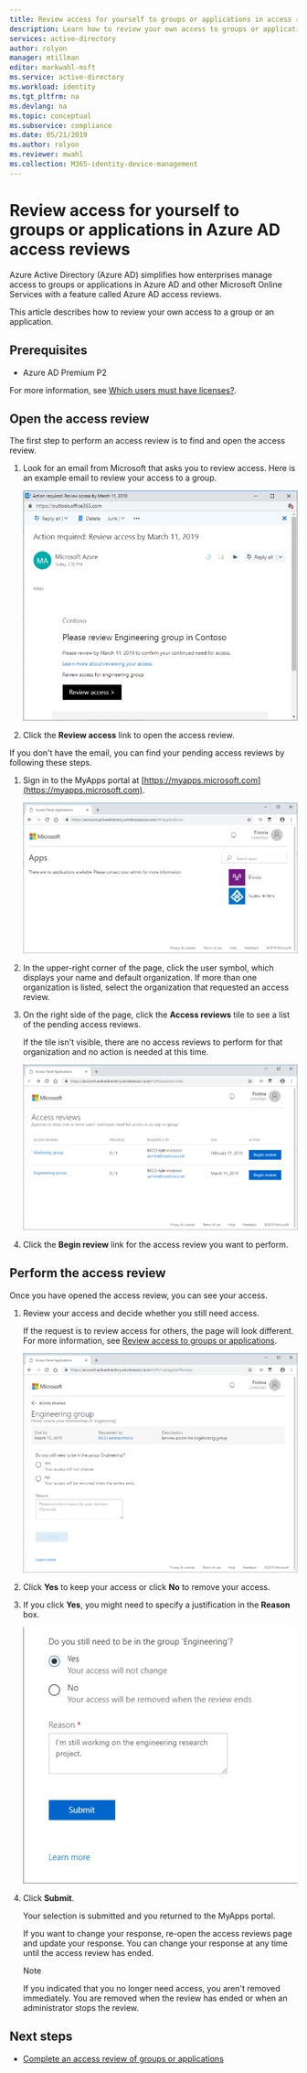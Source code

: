 ```yaml
---
title: Review access for yourself to groups or applications in access reviews - Azure Active Directory | Microsoft Docs
description: Learn how to review your own access to groups or applications in Azure Active Directory access reviews.
services: active-directory
author: rolyon
manager: mtillman
editor: markwahl-msft
ms.service: active-directory
ms.workload: identity
ms.tgt_pltfrm: na
ms.devlang: na
ms.topic: conceptual
ms.subservice: compliance
ms.date: 05/21/2019
ms.author: rolyon
ms.reviewer: mwahl
ms.collection: M365-identity-device-management
---
```


# Review access for yourself to groups or applications in Azure AD access reviews

Azure Active Directory (Azure AD) simplifies how enterprises manage access to groups or applications in Azure AD and other Microsoft Online Services with a feature called Azure AD access reviews.

This article describes how to review your own access to a group or an application.

## Prerequisites

- Azure AD Premium P2

For more information, see [Which users must have licenses?](access-reviews-overview.md#which-users-must-have-licenses).

## Open the access review

The first step to perform an access review is to find and open the access review.

1. Look for an email from Microsoft that asks you to review access. Here is an example email to review your access to a group.

    ![Example email from Microsoft to review your access to a group](./media/review-your-access/access-review-email.png)

1. Click the **Review access** link to open the access review.

If you don't have the email, you can find your pending access reviews by following these steps.

1. Sign in to the MyApps portal at [https://myapps.microsoft.com](https://myapps.microsoft.com).

    ![MyApps portal listing apps you have permissions to](./media/review-your-access/myapps-access-panel.png)

1. In the upper-right corner of the page, click the user symbol, which displays your name and default organization. If more than one organization is listed, select the organization that requested an access review.

1. On the right side of the page, click the **Access reviews** tile to see a list of the pending access reviews.

    If the tile isn't visible, there are no access reviews to perform for that organization and no action is needed at this time.

    ![Pending access reviews list for your apps and groups](./media/review-your-access/access-reviews-list.png)

1. Click the **Begin review** link for the access review you want to perform.

## Perform the access review

Once you have opened the access review, you can see your access.

1. Review your access and decide whether you still need access.

    If the request is to review access for others, the page will look different. For more information, see [Review access to groups or applications](perform-access-review.md).

    ![Open access review asking whether you still need access to a group](./media/review-your-access/perform-access-review.png)

1. Click **Yes** to keep your access or click **No** to remove your access.

1. If you click **Yes**, you might need to specify a justification in the **Reason** box.

    ![Completed access review asking whether you still need access to a group](./media/review-your-access/perform-access-review-submit.png)

1. Click **Submit**.

    Your selection is submitted and you returned to the MyApps portal.

    If you want to change your response, re-open the access reviews page and update your response. You can change your response at any time until the access review has ended.

    > [!NOTE]
    > If you indicated that you no longer need access, you aren't removed immediately. You are removed when the review has ended or when an administrator stops the review.

## Next steps

- [Complete an access review of groups or applications](complete-access-review.md)
